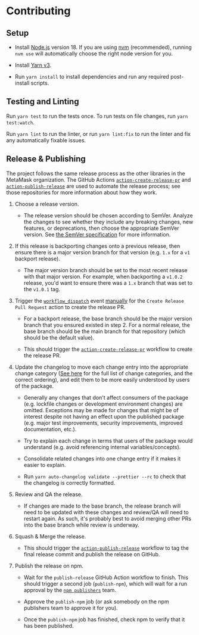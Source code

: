 # Contributing

## Setup

- Install [Node.js](https://nodejs.org) version 18. If you are using
  [nvm](https://github.com/creationix/nvm) (recommended), running `nvm use`
  will automatically choose the right node version for you.

- Install [Yarn v3](https://yarnpkg.com/getting-started/install).

- Run `yarn install` to install dependencies and run any required post-install
  scripts.

## Testing and Linting

Run `yarn test` to run the tests once. To run tests on file changes, run `yarn
test:watch`.

Run `yarn lint` to run the linter, or run `yarn lint:fix` to run the linter and
fix any automatically fixable issues.

## Release & Publishing

The project follows the same release process as the other libraries in the
MetaMask organization. The GitHub Actions
[`action-create-release-pr`][action-release] and
[`action-publish-release`][action-publish] are used to automate the release
process; see those repositories for more information about how they work.

1. Choose a release version.

   - The release version should be chosen according to SemVer. Analyze the
     changes to see whether they include any breaking changes, new features, or
     deprecations, then choose the appropriate SemVer version. See [the SemVer
     specification](https://semver.org/) for more information.

2. If this release is backporting changes onto a previous release, then ensure
   there is a major version branch for that version (e.g. `1.x` for a `v1`
   backport release).

   - The major version branch should be set to the most recent release with
     that major version. For example, when backporting a `v1.0.2` release,
     you'd want to ensure there was a `1.x` branch that was set to the `v1.0.1`
     tag.

3. Trigger the [`workflow_dispatch`][workflow-dispatch] event
   [manually][workflow-manually] for the `Create Release Pull Request` action
   to create the release PR.

   - For a backport release, the base branch should be the major version branch
     that you ensured existed in step 2. For a normal release, the base branch
     should be the main branch for that repository (which should be the default
     value).

   - This should trigger the [`action-create-release-pr`][action-release]
     workflow to create the release PR.

4. Update the changelog to move each change entry into the appropriate change
   category ([See here](https://keepachangelog.com/en/1.0.0/#types) for the
   full list of change categories, and the correct ordering), and edit them to
   be more easily understood by users of the package.

   - Generally any changes that don't affect consumers of the package (e.g.
     lockfile changes or development environment changes) are omitted.
     Exceptions may be made for changes that might be of interest despite not
     having an effect upon the published package (e.g. major test improvements,
     security improvements, improved documentation, etc.).

   - Try to explain each change in terms that users of the package would
     understand (e.g. avoid referencing internal variables/concepts).

   - Consolidate related changes into one change entry if it makes it easier to
     explain.

   - Run `yarn auto-changelog validate --prettier --rc` to check that the
     changelog is correctly formatted.

5. Review and QA the release.

   - If changes are made to the base branch, the release branch will need to be
     updated with these changes and review/QA will need to restart again. As
     such, it's probably best to avoid merging other PRs into the base branch
     while review is underway.

6. Squash & Merge the release.

   - This should trigger the [`action-publish-release`][action-publish]
     workflow to tag the final release commit and publish the release on
     GitHub.

7. Publish the release on npm.

   - Wait for the `publish-release` GitHub Action workflow to finish. This
     should trigger a second job (`publish-npm`), which will wait for a run
     approval by the [`npm publishers`][publishers] team.

   - Approve the `publish-npm` job (or ask somebody on the npm publishers team
     to approve it for you).

   - Once the `publish-npm` job has finished, check npm to verify that it has
     been published.

[action-release]: https://github.com/MetaMask/action-create-release-pr
[action-publish]: https://github.com/MetaMask/action-publish-release
[publishers]: https://github.com/orgs/MetaMask/teams/npm-publishers
[workflow-dispatch]: https://docs.github.com/en/actions/reference/events-that-trigger-workflows#workflow_dispatch
[workflow-manually]: https://docs.github.com/en/actions/managing-workflow-runs/manually-running-a-workflow
